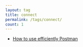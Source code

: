 ```yaml
---
layout: tag
title: connect
permalink: /tags/connect/
count: 1
---
```


- [How to use efficiently Postman](https://icreated.co/automate/connect/jwt/postman/2023/06/24/how-to-use-postman.html)
